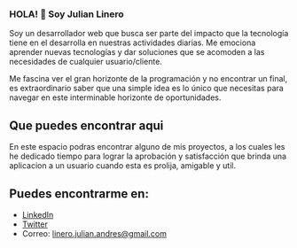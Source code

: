 ### HOLA! 👋 Soy Julian Linero

Soy un desarrollador web que busca ser parte del impacto que la tecnología tiene en el desarrolla en nuestras actividades diarias. Me emociona aprender nuevas tecnologías y dar soluciones que se acomoden a las necesidades de cualquier usuario/cliente.

Me fascina ver el gran horizonte de la programación y no encontrar un final, es extraordinario saber que una simple idea es lo único que necesitas para navegar en este interminable horizonte de oportunidades.

## Que puedes encontrar aqui

En este espacio podras encontrar alguno de mis proyectos, a los cuales les he dedicado tiempo para lograr la aprobación y satisfacción que brinda una aplicacion a un usuario cuando esta es prolija, amigable y util.

## Puedes encontrarme en:

- [LinkedIn](https://www.linkedin.com/in/julian-linero-85a307207/)
- [Twitter](https://twitter.com/linerojulianan1)
- Correo: linero.julian.andres@gmail.com

<!--
**JulianLIMe/JulianLIMe** is a ✨ _special_ ✨ repository because its `README.md` (this file) appears on your GitHub profile.

Here are some ideas to get you started:

- 🔭 I’m currently working on ...
- 🌱 I’m currently learning ...
- 👯 I’m looking to collaborate on ...
- 🤔 I’m looking for help with ...
- 💬 Ask me about ...
- 📫 How to reach me: ...
- 😄 Pronouns: ...
- ⚡ Fun fact: ...
-->
